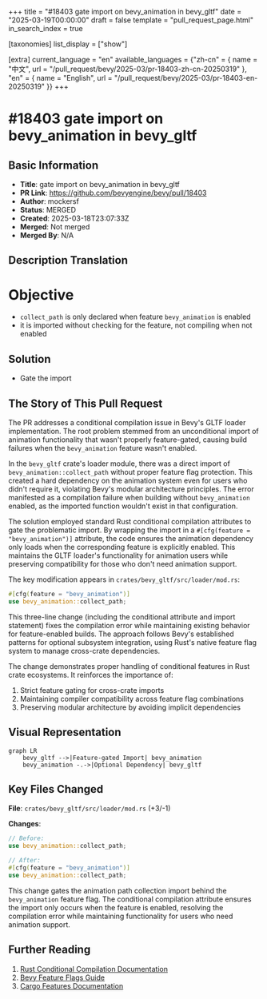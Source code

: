+++
title = "#18403 gate import on bevy_animation in bevy_gltf"
date = "2025-03-19T00:00:00"
draft = false
template = "pull_request_page.html"
in_search_index = true

[taxonomies]
list_display = ["show"]

[extra]
current_language = "en"
available_languages = {"zh-cn" = { name = "中文", url = "/pull_request/bevy/2025-03/pr-18403-zh-cn-20250319" }, "en" = { name = "English", url = "/pull_request/bevy/2025-03/pr-18403-en-20250319" }}
+++

# #18403 gate import on bevy_animation in bevy_gltf

## Basic Information
- **Title**: gate import on bevy_animation in bevy_gltf
- **PR Link**: https://github.com/bevyengine/bevy/pull/18403
- **Author**: mockersf
- **Status**: MERGED
- **Created**: 2025-03-18T23:07:33Z
- **Merged**: Not merged
- **Merged By**: N/A

## Description Translation
# Objective

- `collect_path` is only declared when feature `bevy_animation` is enabled
- it is imported without checking for the feature, not compiling when not enabled

## Solution

- Gate the import


## The Story of This Pull Request

The PR addresses a conditional compilation issue in Bevy's GLTF loader implementation. The root problem stemmed from an unconditional import of animation functionality that wasn't properly feature-gated, causing build failures when the `bevy_animation` feature wasn't enabled.

In the `bevy_gltf` crate's loader module, there was a direct import of `bevy_animation::collect_path` without proper feature flag protection. This created a hard dependency on the animation system even for users who didn't require it, violating Bevy's modular architecture principles. The error manifested as a compilation failure when building without `bevy_animation` enabled, as the imported function wouldn't exist in that configuration.

The solution employed standard Rust conditional compilation attributes to gate the problematic import. By wrapping the import in a `#[cfg(feature = "bevy_animation")]` attribute, the code ensures the animation dependency only loads when the corresponding feature is explicitly enabled. This maintains the GLTF loader's functionality for animation users while preserving compatibility for those who don't need animation support.

The key modification appears in `crates/bevy_gltf/src/loader/mod.rs`:

```rust
#[cfg(feature = "bevy_animation")]
use bevy_animation::collect_path;
```

This three-line change (including the conditional attribute and import statement) fixes the compilation error while maintaining existing behavior for feature-enabled builds. The approach follows Bevy's established patterns for optional subsystem integration, using Rust's native feature flag system to manage cross-crate dependencies.

The change demonstrates proper handling of conditional features in Rust crate ecosystems. It reinforces the importance of:
1. Strict feature gating for cross-crate imports
2. Maintaining compiler compatibility across feature flag combinations
3. Preserving modular architecture by avoiding implicit dependencies

## Visual Representation

```mermaid
graph LR
    bevy_gltf -->|Feature-gated Import| bevy_animation
    bevy_animation -.->|Optional Dependency| bevy_gltf
```

## Key Files Changed

**File**: `crates/bevy_gltf/src/loader/mod.rs` (+3/-1)

**Changes**:
```rust
// Before:
use bevy_animation::collect_path;

// After:
#[cfg(feature = "bevy_animation")]
use bevy_animation::collect_path;
```

This change gates the animation path collection import behind the `bevy_animation` feature flag. The conditional compilation attribute ensures the import only occurs when the feature is enabled, resolving the compilation error while maintaining functionality for users who need animation support.

## Further Reading

1. [Rust Conditional Compilation Documentation](https://doc.rust-lang.org/reference/conditional-compilation.html)
2. [Bevy Feature Flags Guide](https://bevyengine.org/learn/book/getting-started/features/)
3. [Cargo Features Documentation](https://doc.rust-lang.org/cargo/reference/features.html)